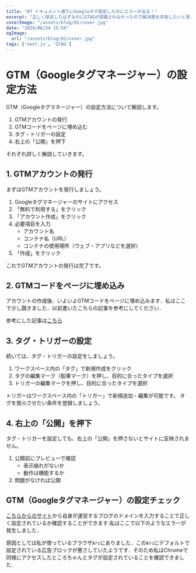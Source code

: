 ```yaml
---
title: "#7 ドキュメント通りにGoogleタグ設定したのにエラーが出る！"
excerpt: "正しく設定したはずなのにGTAGが認識されなかったので解決策を共有したいと思います．"
coverImage: "/assets/blog/01/cover.jpg"
date: "2024/06/24 15:56"
ogImage:
  url: "/assets/blog/01/cover.jpg"
tags: ['next.js', 'GTAG']
---
```



# GTM（Googleタグマネージャー）の設定方法

GTM（Googleタグマネージャー）の設定方法について解説します。

1. GTMアカウントの発行
2. GTMコードをページに埋め込む
3. タグ・トリガーの設定
4. 右上の「公開」を押下

それぞれ詳しく解説していきます。

## 1. GTMアカウントの発行

まずはGTMアカウントを発行しましょう。

1. Googleタグマネージャーのサイトにアクセス
2. 「無料で利用する」をクリック
3. 「アカウント作成」をクリック
4. 必要項目を入力
   - アカウント名
   - コンテナ名（URL）
   - コンテナの使用場所（ウェブ・アプリなどを選択）
5. 「作成」をクリック

これでGTMアカウントの発行は完了です。

## 2. GTMコードをページに埋め込み

アカウントの作成後、いよいよGTMコードをページに埋め込みます．私はここで少し躓きました．以前書いたこちらの記事を参考にしてください．

参考にした記事は[こちら](https://nextjs.org/docs/app/building-your-application/optimizing/third-party-libraries)

## 3. タグ・トリガーの設定

続いては、タグ・トリガーの設定をしましょう。

1. ワークスペース内の「タグ」で新規作成をクリック
2. タグの編集マーク（鉛筆マーク）を押し、目的に合ったタイプを選択
3. トリガーの編集マークを押し、目的に合ったタイプを選択

トリガーはワークスペース内の「トリガー」で新規追加・編集が可能です。
タグを発火させたい条件を登録しましょう。

## 4. 右上の「公開」を押下

タグ・トリガーを設定しても、右上の「公開」を押さないとサイトに反映されません。

1. 公開前にプレビューで確認
   - 表示崩れがないか
   - 動作は機能するか
2. 問題がなければ公開

## GTM（Googleタグマネージャー）の設定チェック

[こちらからのサイト](https://tagassistant.google.com/)から自身が運営するブログのドメインを入力することで正しく設定されているか確認することができます.私はここで以下のようなエラーが発生しました．

原因としては私が使っているブラウザ`Arc`にありました．この`Arc`にデフォルトで設定されている広告ブロックが悪さしていたようです．そのため私はChromeで同様にアクセスしたところちゃんとタグが設定されていることを確認できました．




